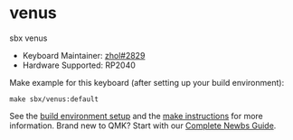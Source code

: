 # venus

sbx venus

* Keyboard Maintainer: [zhol#2829](https://github.com/zhol0777)
* Hardware Supported: RP2040

Make example for this keyboard (after setting up your build environment):

    make sbx/venus:default

See the [build environment setup](https://docs.qmk.fm/#/getting_started_build_tools) and the [make instructions](https://docs.qmk.fm/#/getting_started_make_guide) for more information. Brand new to QMK? Start with our [Complete Newbs Guide](https://docs.qmk.fm/#/newbs).